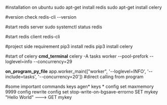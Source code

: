 #installation on ubuntu
sudo apt-get install redis
sudo apt-get install celery

#version check
redis-cli --version

#start redis server
sudo systemctl status redis

#start redis client
redis-cli

#project side requirement
pip3 install redis
pip3 install celery


#start of celery
__cmd_terminal__
celery -A tasks worker --pool-prefork --loglevel=info --concurrency=29

__on_program_py_file__
app.worker_main(["worker", '--loglevel=INFO', '--include=tasks', '--concurrency=20']) #direct calling from program


#some important commands
keys agen* 
keys *
config set maxmemory 9999
config rewrite
config set stop-write-on-bgsave-errorno
SET mykey "Hello World"  ---> GET mykey
